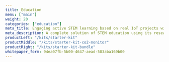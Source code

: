 ```yaml
---
title: Education
menu: ["main"]
weight: 20
categories: ["education"]
meta_title: Engaging active STEM learning based on real IoT projects with HARDWARIO
meta_description: A complete solution of STEM education using its research-based pedagogical framework, which attractiveness is based on work with real IoT projects.
productLeft: "/kits/starter-kit"
productMiddle: "/kits/starter-kit-co2-monitor"
productRight: "/kits/starter-kit-bundle"
whitepaper_form: 94ea07fb-5b00-4647-aead-583aba169b00
---
```

